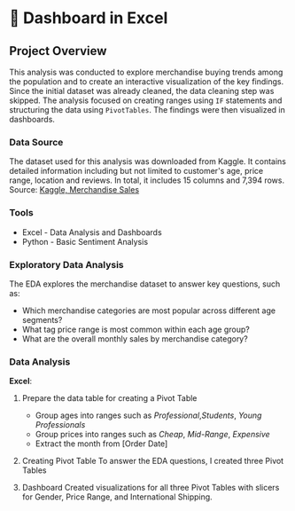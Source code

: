 # 👚 Dashboard in Excel
## Project Overview
This analysis was conducted to explore merchandise buying trends among the population and to create an interactive visualization of the key findings. Since the initial dataset was already cleaned, the data cleaning step was skipped. The analysis focused on creating ranges using <code>IF</code> statements and structuring the data using <code>PivotTables</code>. The findings were then visualized in dashboards.

### Data Source
The dataset used for this analysis was downloaded from Kaggle. It contains detailed information including but not limited to customer's age, price range, location and reviews. 
In total, it includes 15 columns and 7,394 rows.
<br/> 
Source: <a href="https://www.kaggle.com/datasets/adarsh0806/influencer-merchandise-sales">Kaggle, Merchandise Sales</a>

### Tools
- Excel - Data Analysis and Dashboards
- Python - Basic Sentiment Analysis
  

### Exploratory Data Analysis
The EDA explores the merchandise dataset to answer key questions, such as:
- Which merchandise categories are most popular across different age segments?
- What tag price range is most common within each age group?
- What are the overall monthly sales by merchandise category?

### Data Analysis
**Excel**:
  1. Prepare the data table for creating a Pivot Table
      - Group ages into ranges such as _Professional_,_Students_, _Young Professionals_
      - Group prices into ranges such as _Cheap_, _Mid-Range_, _Expensive_
      - Extract the month from [Order Date]
        
  2. Creating Pivot Table
     To answer the EDA questions, I created three Pivot Tables

  3. Dashboard
     Created visualizations for all three Pivot Tables with slicers for Gender, Price Range, and International Shipping.
  

